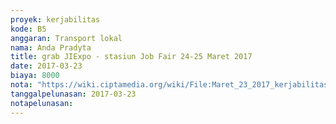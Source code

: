 ```yaml
---
proyek: kerjabilitas
kode: B5
anggaran: Transport lokal
nama: Anda Pradyta
title: grab JIExpo - stasiun Job Fair 24-25 Maret 2017
date: 2017-03-23
biaya: 8000
nota: "https://wiki.ciptamedia.org/wiki/File:Maret_23_2017_kerjabilitas_B5_grab_jiexpo_stasiun_anda.jpg"
tanggalpelunasan: 2017-03-23
notapelunasan:
---
```

